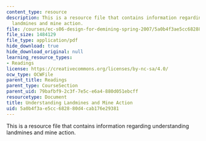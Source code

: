 ```yaml
---
content_type: resource
description: This is a resource file that contains information regarding understanding
  landmines and mine action.
file: /courses/ec-s06-design-for-demining-spring-2007/5a0b4f3ae5cc682880d4cab176e29381_MITEC_S06S07_01understan.pdf
file_size: 1484129
file_type: application/pdf
hide_download: true
hide_download_original: null
learning_resource_types:
- Readings
license: https://creativecommons.org/licenses/by-nc-sa/4.0/
ocw_type: OCWFile
parent_title: Readings
parent_type: CourseSection
parent_uid: 79bafbf9-2c3f-7e5c-e6a4-880d051ebcff
resourcetype: Document
title: Understanding Landmines and Mine Action
uid: 5a0b4f3a-e5cc-6828-80d4-cab176e29381
---
```

This is a resource file that contains information regarding understanding landmines and mine action.